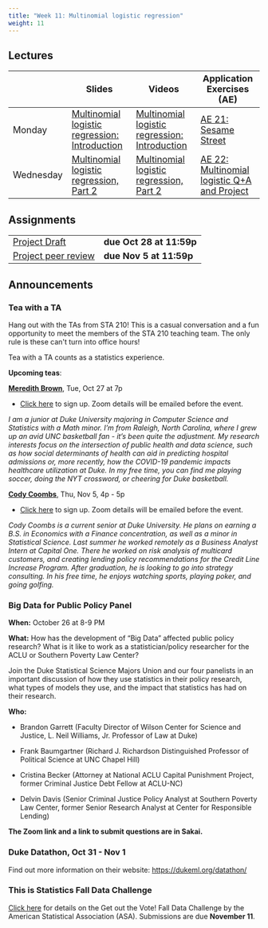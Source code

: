 ```yaml
---
title: "Week 11: Multinomial logistic regression"
weight: 11
---
```


<style>
table {
font-size: 18px;
}

</style>

## Lectures

|           | Slides                   | Videos | Application Exercises (AE) |
|-----------|--------------------------|--------|--------|
| Monday    | [Multinomial logistic regression: Introduction](https://sta210-fa20.netlify.app/slides/21-multinom-logistic.html) | [Multinomial logistic regression: Introduction](https://warpwire.duke.edu/w/BbMEAA/) | [AE 21: Sesame Street](https://sta210-fa20.netlify.app/appex/ae-21-sesame-street.html) |
| Wednesday | [Multinomial logistic regression, Part 2](https://sta210-fa20.netlify.app/slides/22-multinom-logistic-pt2.html)  | [Multinomial logistic regression, Part 2](https://warpwire.duke.edu/w/UbcEAA/) | [AE 22: Multinomial logistic Q+A and Project](https://sta210-fa20.netlify.app/appex/ae-22-project.html) |

<!--
## Readings

|            |   |
|------------|---|
| [Broadening your statistical horizons: Logistic regression](https://bookdown.org/roback/bookdown-bysh/ch-logreg.html)| Optional   |
-->


## Assignments

|                        |   |
|------------------------|---|
| [Project Draft](https://sta210-fa20.netlify.app/project) | **due Oct 28 at 11:59p** |
| [Project peer review](https://sta210-fa20.netlify.app/project) | **due Nov 5 at 11:59p** |


## Announcements

### Tea with a TA 

Hang out with the TAs from STA 210! This is a casual conversation and a fun opportunity to meet the members of the STA 210 teaching team. The only rule is these can't turn into office hours! 

Tea with a TA counts as a statistics experience.

**Upcoming teas**: 

[**Meredith Brown**](https://meredithb3.github.io/), Tue, Oct 27 at 7p

- [Click here](https://forms.gle/fx3rUyhSYTZ9EmnE7) to sign up. Zoom details will be emailed before the event.

*I am a junior at Duke University majoring in Computer Science and Statistics with a Math minor. I’m from Raleigh, North Carolina, where I grew up an avid UNC basketball fan - it’s been quite the adjustment. My research interests focus on the intersection of public health and data science, such as how social determinants of health can aid in predicting hospital admissions or, more recently, how the COVID-19 pandemic impacts healthcare utilization at Duke. In my free time, you can find me playing soccer, doing the NYT crossword, or cheering for Duke basketball.*


[**Cody Coombs**](www.linkedin.com/in/cody-coombs-3b8034158), Thu, Nov 5, 4p - 5p

- [Click here](https://forms.gle/qCm63S4jUUXdnmFJ9) to sign up. Zoom details will be emailed before the event. 

*Cody Coombs is a current senior at Duke University. He plans on earning a B.S. in Economics with a Finance concentration, as well as a minor in Statistical Science. Last summer he worked remotely as a Business Analyst Intern at Capital One. There he worked on risk analysis of multicard customers, and creating lending policy recommendations for the Credit Line Increase Program. After graduation, he is looking to go into strategy consulting. In his free time, he enjoys watching sports, playing poker, and going golfing.*



### Big Data for Public Policy Panel

**When:** October 26 at 8-9 PM

**What:** How has the development of “Big Data” affected public policy research? What is it like to work as a statistician/policy researcher for the ACLU or Southern Poverty Law Center?

Join the Duke Statistical Science Majors Union and our four panelists in an important discussion of how they use statistics in their policy research, what types of models they use, and the impact that statistics has had on their research.

**Who:**

- Brandon Garrett (Faculty Director of Wilson Center for Science and Justice, L. Neil Williams, Jr. Professor of Law at Duke)

- Frank Baumgartner (Richard J. Richardson Distinguished Professor of Political Science at UNC Chapel Hill)

- Cristina Becker (Attorney at National ACLU Capital Punishment Project, former Criminal Justice Debt Fellow at ACLU-NC)

- Delvin Davis (Senior Criminal Justice Policy Analyst at Southern Poverty Law Center, former Senior Research Analyst at Center for Responsible Lending)

**The Zoom link and a link to submit questions are in Sakai.**

### Duke Datathon, Oct 31 - Nov 1

Find out more information on their website: https://dukeml.org/datathon/


### This is Statistics Fall Data Challenge

[Click here](https://thisisstatistics.org/falldatachallenge/) for details on the Get out the Vote! Fall Data Challenge by the American Statistical Association (ASA). Submissions are due **November 11**.

